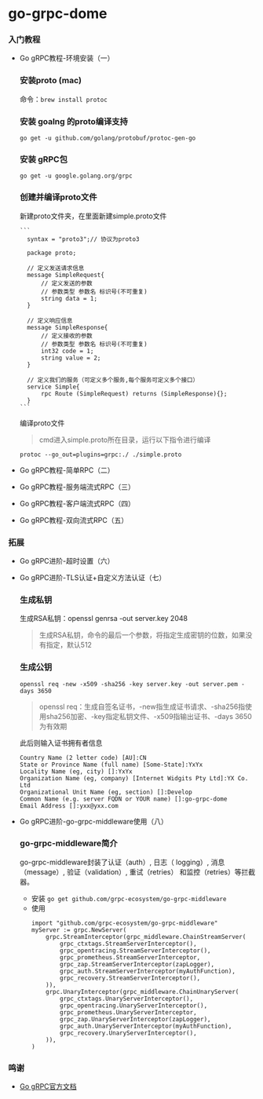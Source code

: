 # go-grpc-dome

### 入门教程

* Go gRPC教程-环境安装（一） 
   
   ### 安装proto (mac) 
   命令：`brew install protoc`
   ### 安装 goalng 的proto编译支持
    `go get -u github.com/golang/protobuf/protoc-gen-go`
   ### 安装 gRPC包
    `go get -u google.golang.org/grpc`   
   ### 创建并编译proto文件
      
   新建proto文件夹，在里面新建simple.proto文件
      
      ```
        syntax = "proto3";// 协议为proto3
        
        package proto;
        
        // 定义发送请求信息
        message SimpleRequest{
            // 定义发送的参数
            // 参数类型 参数名 标识号(不可重复)
            string data = 1;
        }
        
        // 定义响应信息
        message SimpleResponse{
            // 定义接收的参数
            // 参数类型 参数名 标识号(不可重复)
            int32 code = 1;
            string value = 2;
        }
        
        // 定义我们的服务（可定义多个服务,每个服务可定义多个接口）
        service Simple{
            rpc Route (SimpleRequest) returns (SimpleResponse){};
        }
      ``` 

   编译proto文件 
   > cmd进入simple.proto所在目录，运行以下指令进行编译

   `protoc --go_out=plugins=grpc:./ ./simple.proto`          
    
* Go gRPC教程-简单RPC（二）

* Go gRPC教程-服务端流式RPC（三）

* Go gRPC教程-客户端流式RPC（四）

* Go gRPC教程-双向流式RPC（五）

### 拓展

* Go gRPC进阶-超时设置（六）

* Go gRPC进阶-TLS认证+自定义方法认证（七）
    ### 生成私钥
    
    生成RSA私钥：openssl genrsa -out server.key 2048
    > 生成RSA私钥，命令的最后一个参数，将指定生成密钥的位数，如果没有指定，默认512 
                                                                                                                                                                                       
    ### 生成公钥
    
    `openssl req -new -x509 -sha256 -key server.key -out server.pem -days 3650`
    > openssl req：生成自签名证书，-new指生成证书请求、-sha256指使用sha256加密、-key指定私钥文件、-x509指输出证书、-days 3650为有效期
    
    此后则输入证书拥有者信息
    ```
    Country Name (2 letter code) [AU]:CN
    State or Province Name (full name) [Some-State]:YxYx
    Locality Name (eg, city) []:YxYx
    Organization Name (eg, company) [Internet Widgits Pty Ltd]:YX Co. Ltd
    Organizational Unit Name (eg, section) []:Develop
    Common Name (e.g. server FQDN or YOUR name) []:go-grpc-dome
    Email Address []:yxx@yxx.com
    ```
    
* Go gRPC进阶-go-grpc-middleware使用（八）
    ### go-grpc-middleware简介
    
    go-grpc-middleware封装了认证（auth）, 日志（ logging）, 消息（message）, 验证（validation）, 重试（retries） 和监控（retries）等拦截器。
    * 安装 `go get github.com/grpc-ecosystem/go-grpc-middleware`
    * 使用
       ```
       import "github.com/grpc-ecosystem/go-grpc-middleware"
       myServer := grpc.NewServer(
           grpc.StreamInterceptor(grpc_middleware.ChainStreamServer(
               grpc_ctxtags.StreamServerInterceptor(),
               grpc_opentracing.StreamServerInterceptor(),
               grpc_prometheus.StreamServerInterceptor,
               grpc_zap.StreamServerInterceptor(zapLogger),
               grpc_auth.StreamServerInterceptor(myAuthFunction),
               grpc_recovery.StreamServerInterceptor(),
           )),
           grpc.UnaryInterceptor(grpc_middleware.ChainUnaryServer(
               grpc_ctxtags.UnaryServerInterceptor(),
               grpc_opentracing.UnaryServerInterceptor(),
               grpc_prometheus.UnaryServerInterceptor,
               grpc_zap.UnaryServerInterceptor(zapLogger),
               grpc_auth.UnaryServerInterceptor(myAuthFunction),
               grpc_recovery.UnaryServerInterceptor(),
           )),
       )
       ```
      


### 鸣谢
* [Go gRPC官方文档](https://grpc.io/docs/languages/go/quickstart/)

